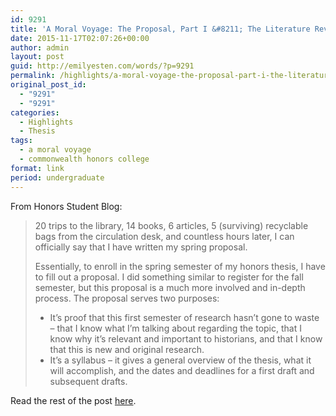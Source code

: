 ```yaml
---
id: 9291
title: 'A Moral Voyage: The Proposal, Part I &#8211; The Literature Review'
date: 2015-11-17T02:07:26+00:00
author: admin
layout: post
guid: http://emilyesten.com/words/?p=9291
permalink: /highlights/a-moral-voyage-the-proposal-part-i-the-literature-review/
original_post_id:
  - "9291"
  - "9291"
categories:
  - Highlights
  - Thesis
tags:
  - a moral voyage
  - commonwealth honors college
format: link
period: undergraduate
---
```

From Honors Student Blog:

> 20 trips to the library, 14 books, 6 articles, 5 (surviving) recyclable bags from the circulation desk, and countless hours later, I can officially say that I have written my spring proposal.
>
> Essentially, to enroll in the spring semester of my honors thesis, I have to fill out a proposal. I did something similar to register for the fall semester, but this proposal is a much more involved and in-depth process. The proposal serves two purposes:
>
>   * It’s proof that this first semester of research hasn’t gone to waste – that I know what I’m talking about regarding the topic, that I know why it’s relevant and important to historians, and that I know that this is new and original research.
>   * It’s a syllabus – it gives a general overview of the thesis, what it will accomplish, and the dates and deadlines for a first draft and subsequent drafts.

Read the rest of the post [here](https://www.honors.umass.edu/blog/eesten/moral-voyage-proposal-part-1-literature-review).

